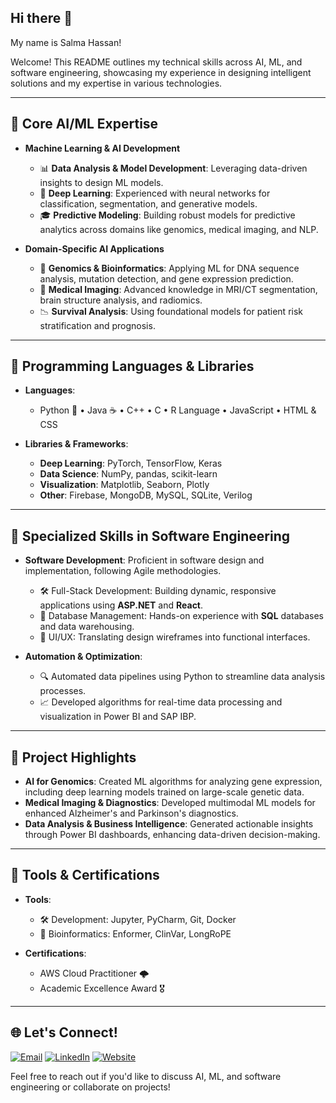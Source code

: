 ## Hi there 👋

My name is Salma Hassan!

Welcome! This README outlines my technical skills across AI, ML, and software engineering, showcasing my experience in designing intelligent solutions and my expertise in various technologies.

---

## 🔹 Core AI/ML Expertise

- **Machine Learning & AI Development**
  - 📊 **Data Analysis & Model Development**: Leveraging data-driven insights to design ML models.
  - 🤖 **Deep Learning**: Experienced with neural networks for classification, segmentation, and generative models.
  - 🎓 **Predictive Modeling**: Building robust models for predictive analytics across domains like genomics, medical imaging, and NLP.

- **Domain-Specific AI Applications**
  - 🧬 **Genomics & Bioinformatics**: Applying ML for DNA sequence analysis, mutation detection, and gene expression prediction.
  - 🧠 **Medical Imaging**: Advanced knowledge in MRI/CT segmentation, brain structure analysis, and radiomics.
  - 📉 **Survival Analysis**: Using foundational models for patient risk stratification and prognosis.

---

## 🔹 Programming Languages & Libraries

- **Languages**: 
  - Python 🐍 • Java ☕ • C++ • C • R Language • JavaScript • HTML & CSS
  
- **Libraries & Frameworks**:
  - **Deep Learning**: PyTorch, TensorFlow, Keras
  - **Data Science**: NumPy, pandas, scikit-learn
  - **Visualization**: Matplotlib, Seaborn, Plotly
  - **Other**: Firebase, MongoDB, MySQL, SQLite, Verilog

---

## 🔹 Specialized Skills in Software Engineering

- **Software Development**: Proficient in software design and implementation, following Agile methodologies.
  - 🛠️ Full-Stack Development: Building dynamic, responsive applications using **ASP.NET** and **React**.
  - 💾 Database Management: Hands-on experience with **SQL** databases and data warehousing.
  - 🎨 UI/UX: Translating design wireframes into functional interfaces.

- **Automation & Optimization**:
  - 🔍 Automated data pipelines using Python to streamline data analysis processes.
  - 📈 Developed algorithms for real-time data processing and visualization in Power BI and SAP IBP.

---

## 🔹 Project Highlights

- **AI for Genomics**: Created ML algorithms for analyzing gene expression, including deep learning models trained on large-scale genetic data.
- **Medical Imaging & Diagnostics**: Developed multimodal ML models for enhanced Alzheimer's and Parkinson's diagnostics.
- **Data Analysis & Business Intelligence**: Generated actionable insights through Power BI dashboards, enhancing data-driven decision-making.

---

## 🔹 Tools & Certifications

- **Tools**:
  - 🛠️ Development: Jupyter, PyCharm, Git, Docker
  - 🧬 Bioinformatics: Enformer, ClinVar, LongRoPE

- **Certifications**:
  - AWS Cloud Practitioner 🌩️
  - Academic Excellence Award 🎖️

---

## 🌐 Let's Connect!

[![Email](https://img.shields.io/badge/Email-salmawhassan73@gmail.com-blue?style=flat-square&logo=gmail&logoColor=white)](mailto:salmawhassan73@gmail.com)
[![LinkedIn](https://img.shields.io/badge/LinkedIn-Connect-blue?style=flat-square&logo=linkedin&logoColor=white)](https://linkedin.com/in/salmahassan73)
[![Website](https://img.shields.io/badge/Website-Visit-blue?style=flat-square&logo=google-chrome&logoColor=white)](https://salmahassan.framer.ai)

Feel free to reach out if you'd like to discuss AI, ML, and software engineering or collaborate on projects!

<!--
**salmasoma/salmasoma** is a ✨ _special_ ✨ repository because its `README.md` (this file) appears on your GitHub profile.

Here are some ideas to get you started:

- 🔭 I’m currently working on ...
- 🌱 I’m currently learning ...
- 👯 I’m looking to collaborate on ...
- 🤔 I’m looking for help with ...
- 💬 Ask me about ...
- 📫 How to reach me: ...
- 😄 Pronouns: ...
- ⚡ Fun fact: ...
-->
